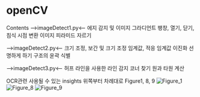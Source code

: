 # openCV
Contents
-->imageDetect1.py<--
에지 감지 및 이미지 그라디언트
팽창, 열기, 닫기, 침식
시점 변환
이미지 피라미드
자르기


-->imageDetect2.py<--
크기 조정, 보간 및 크기 조정
임계값, 적응 임계값 이진화
선명하게 하기
구조의 윤곽 식별


-->imageDetect3.py<--
허프 라인을 사용한 라인 감지
코너 찾기
원과 타원 계산

OCR관련 사용될 수 있는 insights
위쪽부터 차례대로 Figure1, 8, 9
![Figure_1](https://user-images.githubusercontent.com/87853267/162886008-c10a72af-0acc-475a-b8c2-e36116c837fc.png)
![Figure_8](https://user-images.githubusercontent.com/87853267/162886067-a1b2bf44-28ef-46ac-9877-ddbd39336fe8.png)
![Figure_9](https://user-images.githubusercontent.com/87853267/162886132-d9c8cc7d-8cd1-46da-a7c7-83ed1827fd90.png)


